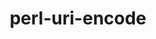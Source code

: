 ---
title: "perl-uri-encode"
layout: cache
categories: [package, develop]
meta: {"compilers": ["none"], "num_specs": 24, "num_specs_by_stack": {"e4s": 12, "hep": 12, "ml-linux-x86_64-rocm": 12, "root": 24}, "oss": ["ubuntu22.04", "ubuntu24.04"], "platforms": ["linux"], "stacks": ["e4s", "hep", "ml-linux-x86_64-rocm", "root"], "targets": ["x86_64_v3"], "versions": ["1.1.1"]}
spec_details: [{"compiler": "none", "hash": "3jhab4elfaooems6xjy7p3e5u33sjcsu", "os": "ubuntu22.04", "platform": "linux", "size": "-", "stacks": ["e4s", "hep", "root"], "target": "x86_64_v3", "variants": ["build_system=perl"], "versions": ["1.1.1"]}, {"compiler": "none", "hash": "3znhg2dat6uuknvdqsdeyw6t3jiyg2ro", "os": "ubuntu24.04", "platform": "linux", "size": "-", "stacks": ["ml-linux-x86_64-rocm", "root"], "target": "x86_64_v3", "variants": ["build_system=perl"], "versions": ["1.1.1"]}, {"compiler": "none", "hash": "4nmef5ztcpagobw7wdelnaotd74mwhnk", "os": "ubuntu22.04", "platform": "linux", "size": "-", "stacks": ["e4s", "hep", "root"], "target": "x86_64_v3", "variants": ["build_system=perl"], "versions": ["1.1.1"]}, {"compiler": "none", "hash": "5rnenhhf7qv75ssv7bcnxmpew2eipkyd", "os": "ubuntu22.04", "platform": "linux", "size": "-", "stacks": ["e4s", "hep", "root"], "target": "x86_64_v3", "variants": ["build_system=perl"], "versions": ["1.1.1"]}, {"compiler": "none", "hash": "5zevtordhvpaomx2hzyzkcmeofqu2k73", "os": "ubuntu22.04", "platform": "linux", "size": "-", "stacks": ["e4s", "hep", "root"], "target": "x86_64_v3", "variants": ["build_system=perl"], "versions": ["1.1.1"]}, {"compiler": "none", "hash": "6o4xwnxij2kcw5gof2al5pkatl3dmwdv", "os": "ubuntu24.04", "platform": "linux", "size": "-", "stacks": ["ml-linux-x86_64-rocm", "root"], "target": "x86_64_v3", "variants": ["build_system=perl"], "versions": ["1.1.1"]}, {"compiler": "none", "hash": "7stajh7bsnu26awa7kbvlapmcbaavp6s", "os": "ubuntu22.04", "platform": "linux", "size": "-", "stacks": ["e4s", "hep", "root"], "target": "x86_64_v3", "variants": ["build_system=perl"], "versions": ["1.1.1"]}, {"compiler": "none", "hash": "bw6cn53jedlooambvilpkbnsqgqqofx2", "os": "ubuntu24.04", "platform": "linux", "size": "-", "stacks": ["ml-linux-x86_64-rocm", "root"], "target": "x86_64_v3", "variants": ["build_system=perl"], "versions": ["1.1.1"]}, {"compiler": "none", "hash": "fsxvm3lnduwo7e7ptgiu2l6e5jtzxtgu", "os": "ubuntu22.04", "platform": "linux", "size": "-", "stacks": ["e4s", "hep", "root"], "target": "x86_64_v3", "variants": ["build_system=perl"], "versions": ["1.1.1"]}, {"compiler": "none", "hash": "gbqohx7jmuhmlkcnuzcwgdleno6lfmye", "os": "ubuntu24.04", "platform": "linux", "size": "-", "stacks": ["ml-linux-x86_64-rocm", "root"], "target": "x86_64_v3", "variants": ["build_system=perl"], "versions": ["1.1.1"]}, {"compiler": "none", "hash": "ggbluf2nqlojyvxleqvoc7no6f2z34jn", "os": "ubuntu24.04", "platform": "linux", "size": "-", "stacks": ["ml-linux-x86_64-rocm", "root"], "target": "x86_64_v3", "variants": ["build_system=perl"], "versions": ["1.1.1"]}, {"compiler": "none", "hash": "imb6wx6vwmeztc4j3f5uplegllzwkr47", "os": "ubuntu24.04", "platform": "linux", "size": "-", "stacks": ["ml-linux-x86_64-rocm", "root"], "target": "x86_64_v3", "variants": ["build_system=perl"], "versions": ["1.1.1"]}, {"compiler": "none", "hash": "j6el6vz7fr25dnupproro4aqffcdcij5", "os": "ubuntu24.04", "platform": "linux", "size": "-", "stacks": ["ml-linux-x86_64-rocm", "root"], "target": "x86_64_v3", "variants": ["build_system=perl"], "versions": ["1.1.1"]}, {"compiler": "none", "hash": "jw6lpzczh5pv5tdapoz75oxllxsip7rv", "os": "ubuntu24.04", "platform": "linux", "size": "-", "stacks": ["ml-linux-x86_64-rocm", "root"], "target": "x86_64_v3", "variants": ["build_system=perl"], "versions": ["1.1.1"]}, {"compiler": "none", "hash": "on7yqll5hzxtgvyqqx5siuaeosjkzsop", "os": "ubuntu22.04", "platform": "linux", "size": "-", "stacks": ["e4s", "hep", "root"], "target": "x86_64_v3", "variants": ["build_system=perl"], "versions": ["1.1.1"]}, {"compiler": "none", "hash": "opolsjeyd2cf6vxthqpbx5zwosknykxo", "os": "ubuntu24.04", "platform": "linux", "size": "-", "stacks": ["ml-linux-x86_64-rocm", "root"], "target": "x86_64_v3", "variants": ["build_system=perl"], "versions": ["1.1.1"]}, {"compiler": "none", "hash": "p6wjyk46rlli7sadycccne2z2qvxmkze", "os": "ubuntu24.04", "platform": "linux", "size": "-", "stacks": ["ml-linux-x86_64-rocm", "root"], "target": "x86_64_v3", "variants": ["build_system=perl"], "versions": ["1.1.1"]}, {"compiler": "none", "hash": "pzebklmmg7nmomfqmrtzt54ijm4q3adn", "os": "ubuntu24.04", "platform": "linux", "size": "-", "stacks": ["ml-linux-x86_64-rocm", "root"], "target": "x86_64_v3", "variants": ["build_system=perl"], "versions": ["1.1.1"]}, {"compiler": "none", "hash": "s4tae2apv55mbclg5y53hpisz2qvqwei", "os": "ubuntu24.04", "platform": "linux", "size": "-", "stacks": ["ml-linux-x86_64-rocm", "root"], "target": "x86_64_v3", "variants": ["build_system=perl"], "versions": ["1.1.1"]}, {"compiler": "none", "hash": "tnab5hyqjp3xk25fql7u7mjb7u3fm5i7", "os": "ubuntu22.04", "platform": "linux", "size": "-", "stacks": ["e4s", "hep", "root"], "target": "x86_64_v3", "variants": ["build_system=perl"], "versions": ["1.1.1"]}, {"compiler": "none", "hash": "wfiualuwydms34jyybjczihlbt4snjjh", "os": "ubuntu22.04", "platform": "linux", "size": "-", "stacks": ["e4s", "hep", "root"], "target": "x86_64_v3", "variants": ["build_system=perl"], "versions": ["1.1.1"]}, {"compiler": "none", "hash": "woeiqq47ytimfiee7dh7cpvv7bqzlzkk", "os": "ubuntu22.04", "platform": "linux", "size": "-", "stacks": ["e4s", "hep", "root"], "target": "x86_64_v3", "variants": ["build_system=perl"], "versions": ["1.1.1"]}, {"compiler": "none", "hash": "x4bkpeihx4bblurt63gcqftzf2mjmcfi", "os": "ubuntu22.04", "platform": "linux", "size": "-", "stacks": ["e4s", "hep", "root"], "target": "x86_64_v3", "variants": ["build_system=perl"], "versions": ["1.1.1"]}, {"compiler": "none", "hash": "xhjfa5pxomwxeqgvjkj33e6s4tfzshps", "os": "ubuntu22.04", "platform": "linux", "size": "-", "stacks": ["e4s", "hep", "root"], "target": "x86_64_v3", "variants": ["build_system=perl"], "versions": ["1.1.1"]}]
---